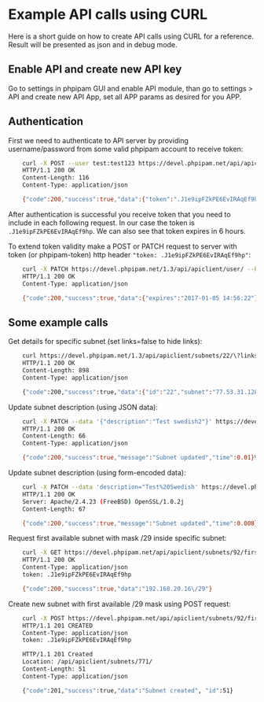 # Example API calls using CURL

Here is a short guide on how to create API calls using CURL for a reference. Result will be presented as json and in debug mode.

## Enable API and create new API key

Go to settings in phpipam GUI and enable API module, than go to settings > API and create new API App, set all APP params as desired for you APP.

## Authentication

First we need to authenticate to API server by providing username/password from some valid phpipam account to receive token:

```bash
    curl -X POST --user test:test123 https://devel.phpipam.net/api/apiclient/user/ -i
    HTTP/1.1 200 OK
    Content-Length: 116
    Content-Type: application/json

    {"code":200,"success":true,"data":{"token":".J1e9ipFZkPE6EvIRAqEf9hp","expires":"2017-01-05 14:18:43"},"time":0.009}%
```

After authentication is successful you receive token that you need to include in each following request. In our case the token is `.J1e9ipFZkPE6EvIRAqEf9hp`. We can also see that token expires in 6 hours.

To extend token validity make a POST or PATCH request to server with token (or phpipam-token) http header `"token: .J1e9ipFZkPE6EvIRAqEf9hp"`:

```bash
    curl -X PATCH https://devel.phpipam.net/1.3/api/apiclient/user/ --header "token: .J1e9ipFZkPE6EvIRAqEf9hp" -i
    HTTP/1.1 200 OK
    Content-Type: application/json

    {"code":200,"success":true,"data":{"expires":"2017-01-05 14:56:22"},"time":0.005}%
```

## Some example calls

Get details for specific subnet (set links=false to hide links):

```bash
    curl https://devel.phpipam.net/1.3/api/apiclient/subnets/22/\?links\=false --header "token: .J1e9ipFZkPE6EvIRAqEf9hp" -i
    HTTP/1.1 200 OK
    Content-Length: 898
    Content-Type: application/json

    {"code":200,"success":true,"data":{"id":"22","subnet":"77.53.31.128","mask":"27","sectionId":"4","description":"Test swedish","linked_subnet":null,"firewallAddressObject":null,"vrfId":"0","masterSubnetId":"0","allowRequests":"0","vlanId":"0","showName":"0","device":"0","permissions":"{\"2\":\"1\",\"3\":\"3\",\"4\":\"3\"}","pingSubnet":"0","discoverSubnet":"0","DNSrecursive":"0","DNSrecords":"0","nameserverId":"0","timeserverId":"0","scanAgent":"0","isFolder":"0","isFull":"0","tag":"2","threshold":"0","location":null,"editDate":"2016-07-18 20:02:30","customer_type":null,"customer_address_type":null,"csid":null,"calculation":{"Type":"IPv4","IP address":"\/","Network":"77.53.31.128","Broadcast":"77.53.31.159","Subnet bitmask":"27","Subnet netmask":"255.255.255.224","Subnet wildcard":"0.0.0.31","Min host IP":"77.53.31.129","Max host IP":"77.53.31.158","Number of hosts":30,"Subnet Class":false}},"time":0.006}%
```

Update subnet description (using JSON data):

```bash
    curl -X PATCH --data '{"description":"Test swedish2"}' https://devel.phpipam.net/1.3/api/apiclient/subnets/22/ --header "token: .J1e9ipFZkPE6EvIRAqEf9hp" --header "Content-Type: application/json" -i
    HTTP/1.1 200 OK
    Content-Length: 66
    Content-Type: application/json

    {"code":200,"success":true,"message":"Subnet updated","time":0.01}%
```

Update subnet description (using form-encoded data):

```bash
    curl -X PATCH --data 'description="Test%20Swedish' https://devel.phpipam.net/1.3/api/apiclient/subnets/22/ --header "token: .J1e9ipFZkPE6EvIRAqEf9hp" --header "Content-type: application/x-www-form-urlencoded" -i
    HTTP/1.1 200 OK
    Server: Apache/2.4.23 (FreeBSD) OpenSSL/1.0.2j
    Content-Length: 67

    {"code":200,"success":true,"message":"Subnet updated","time":0.008}%
```

Request first available subnet with mask /29 inside specific subnet:

```bash
    curl -X GET https://devel.phpipam.net/api/apiclient/subnets/92/first_subnet/29/ --header "token: .J1e9ipFZkPE6EvIRAqEf9hp" -i
    HTTP/1.1 200 OK
    Content-Type: application/json
    token: .J1e9ipFZkPE6EvIRAqEf9hp

    {"code":200,"success":true,"data":"192.168.20.16\/29"}
```

Create new subnet with first available /29 mask using POST request:

```bash
    curl -X POST https://devel.phpipam.net/api/apiclient/subnets/92/first_subnet/29/ HTTP/1.1 --header "token: .J1e9ipFZkPE6EvIRAqEf9hp" -v
    HTTP/1.1 201 CREATED
    Content-Type: application/json
    token: .J1e9ipFZkPE6EvIRAqEf9hp

    HTTP/1.1 201 Created
    Location: /api/apiclient/subnets/771/
    Content-Length: 51
    Content-Type: application/json

    {"code":201,"success":true,"data":"Subnet created", "id":51}
```
